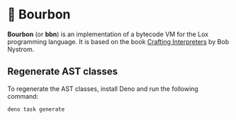 # 🥃 Bourbon

**Bourbon** (or **bbn**) is an implementation of a bytecode VM for the Lox programming language. It is based on the book
[Crafting Interpreters](https://craftinginterpreters.com/) by Bob Nystrom.

## Regenerate AST classes

To regenerate the AST classes, install Deno and run the following command:

```bash
deno task generate
```
